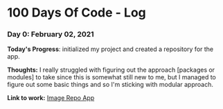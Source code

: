 # 100 Days Of Code - Log

### Day 0: February 02, 2021 

**Today's Progress**: initialized my project and created a repository for the app.

**Thoughts:** I really struggled with figuring out the approach [packages or modules] to take since this is somewhat still new to me, but I managed to figure out some basic things and so I'm sticking with modular approach.

**Link to work:** [Image Repo App](N/A)